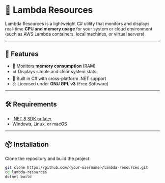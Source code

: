 # 🧠 Lambda Resources

Lambda Resources is a lightweight C# utility that monitors and displays real-time **CPU and memory usage** for your system or cloud environment (such as AWS Lambda containers, local machines, or virtual servers).

---

## 🚀 Features
- 💾 Monitors **memory consumption** (RAM)  
- 📊 Displays simple and clear system stats  
- 🧩 Built in C# with cross-platform .NET support  
- ⚖️ Licensed under **GNU GPL v3** (Free Software)

---

## 🛠️ Requirements
- [.NET 8 SDK or later](https://dotnet.microsoft.com/en-us/download)
- Windows, Linux, or macOS

---

## 📦 Installation
Clone the repository and build the project:

```bash
git clone https://github.com/<your-username>/lambda-resources.git
cd lambda-resources
dotnet build
